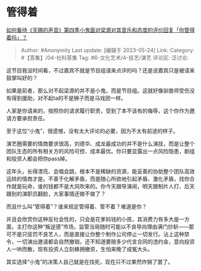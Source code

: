 # 管得着
[如何看待《天赐的声音》第四季小鬼面对梁源对其音乐和态度的评价回复「你管得着吗」？](https://www.zhihu.com/question/602076650/answer/3040089638)

> Author: #Anonymity
> Last update: [编辑于 2023-05-24]
> Link:
> Category:  #【答集】/04-社科答集
> Tag: #6-文化艺术/4-技艺/演艺
> 评论区:
> 泛讨论:

这节目我没时间看，不过嘉宾不就是节目组请来点评的吗？还是说嘉宾只是被请来鼓掌叫好的？

如果是前者，那么对不起梁源的并不是小鬼，而是节目组。这就好像驯兽师受伤没有得到援助，对不起ta的不是狮子而是马戏团一样。

人家是你请来的，按照你的请求履行职责，受到了本不该有的侮辱，这个你作为邀请方要承担责任。

至于这位“小鬼”，很遗憾，没有太大评论的必要，因为不太有前途的样子。

演艺圈需要的情商要求很高，刘德华、成龙最成功的并不是什么演技，而是让整个团队生态的所有相关方的风险可控、成本最优。你只要显露出一点风险隐患，剧组和投资人都会把你pass掉。

这年头，长得漂亮、会唱会跳，根本不是稀缺的资源，能妥善的协助整个团队高效运转的情商才是。不善于化解矛盾，而是随心所欲地引起矛盾、激化矛盾，找你合作就是玩命，谁的钱都不是大风吹来的。你今天跟导演闹，明天跟制片人打、后天跟别的演职员翻脸，大家事情还做不做了？

而且什么叫“管得着”？谁来规定管得着、管不着？难道是你？

并且会欣赏你这种反社会性的，只会是花爹妈钱的小孩，其消费力有多大是一方面，主打你这种“叛逆感”市场，监管当局随时可能以不良导向理由满门抄斩——那可不是只惩罚不良艺人，而是直接让你整个制作公司停止一切发行。沾上这种禁令，一切演出邀请都会自然撤销，还不知道要赔多少代言合同的违约金，意向投资人一哄而散，现有投资人立刻蜂拥撤资，生怕来晚了成冤大头。

其实选择“小鬼”的决策人自己就是在找死，现在只不过果然炸锅了罢了。
